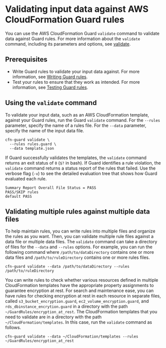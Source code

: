 # Validating input data against AWS CloudFormation Guard rules<a name="validating-rules"></a>

You can use the AWS CloudFormation Guard `validate` command to validate data against Guard rules\. For more information about the `validate` command, including its parameters and options, see [validate](cfn-guard-validate.md)\.

## Prerequisites<a name="validating-rules-prerequisites"></a>
+ Write Guard rules to validate your input data against\. For more information, see [Writing Guard rules](writing-rules.md)\.
+ Test your rules to ensure that they work as intended\. For more information, see [Testing Guard rules](testing-rules.md)\.

## Using the `validate` command<a name="validating-rules-walkthrough"></a>

To validate your input data, such as an AWS CloudFormation template, against your Guard rules, run the Guard `validate` command\. For the `--rules` parameter, specify the name of a rules file\. For the `--data` parameter, specify the name of the input data file\.

```
cfn-guard validate \
  --rules rules.guard \
  --data template.json
```

If Guard successfully validates the templates, the `validate` command returns an exit status of `0` \(`$?` in bash\)\. If Guard identifies a rule violation, the `validate` command returns a status report of the rules that failed\. Use the verbose flag \(`-v`\) to see the detailed evaluation tree that shows how Guard evaluated each rule\.

```
Summary Report Overall File Status = PASS
PASS/SKIP rules
default PASS
```

## Validating multiple rules against multiple data files<a name="validating-rules-overview"></a>

To help maintain rules, you can write rules into multiple files and organize the rules as you want\. Then, you can validate multiple rule files against a data file or multiple data files\. The `validate` command can take a directory of files for the `--data` and `--rules` options\. For example, you can run the following command where `/path/to/dataDirectory` contains one or more data files and `/path/to/ruleDirectory` contains one or more rules files\.

```
cfn-guard validate --data /path/to/dataDirectory --rules /path/to/ruleDirectory
```

You can write rules to check whether various resources defined in multiple CloudFormation templates have the appropriate property assignments to guarantee encryption at rest\. For search and maintenance ease, you can have rules for checking encryption at rest in each resource in separate files, called `s3_bucket_encryption.guard`, `ec2_volume_encryption.guard`, and `rds_dbinstance_encrytion.guard` in a directory with the path `~/GuardRules/encryption_at_rest`\. The CloudFormation templates that you need to validate are in a directory with the path `~/CloudFormation/templates`\. In this case, run the `validate` command as follows\.

```
cfn-guard validate --data ~/CloudFormation/templates --rules ~/GuardRules/encryption_at_rest
```
